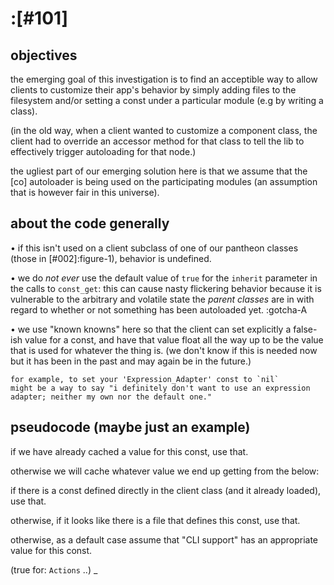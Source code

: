 # :[#101]

## objectives

the emerging goal of this investigation is to find an acceptible way to
allow clients to customize their app's behavior by simply adding files
to the filesystem and/or setting a const under a particular module (e.g
by writing a class).

(in the old way, when a client wanted to customize a component class,
the client had to override an accessor method for that class to tell the
lib to effectively trigger autoloading for that node.)

the ugliest part of our emerging solution here is that we assume that
the [co] autoloader is being used on the participating modules (an
assumption that is however fair in this universe).




## about the code generally

  • if this isn't used on a client subclass of one of our pantheon
    classes (those in [#002]:figure-1), behavior is undefined.

  • we do *not* *ever* use the default value of `true` for the
    `inherit` parameter in the calls to `const_get`: this can cause
    nasty flickering behavior because it is vulnerable to the arbitrary
    and volatile state the *parent classes* are in with regard to
    whether or not something has been autoloaded yet. :gotcha-A

  • we use "known knowns" here so that the client can set explicitly
    a false-ish value for a const, and have that value float all the
    way up to be the value that is used for whatever the thing is.
    (we don't know if this is needed now but it has been in the past
    and may again be in the future.)

    for example, to set your 'Expression_Adapter' const to `nil`
    might be a way to say "i definitely don't want to use an expression
    adapter; neither my own nor the default one."




## pseudocode (maybe just an example)

if we have already cached a value for this const, use that.

otherwise we will cache whatever value we end up getting from the below:

if there is a const defined directly in the client class (and
it already loaded), use that.

otherwise, if it looks like there is a file that defines this const,
use that.

otherwise, as a default case assume that "CLI support" has an
appropriate value for this const.

  (true for: `Actions` ..)
_
